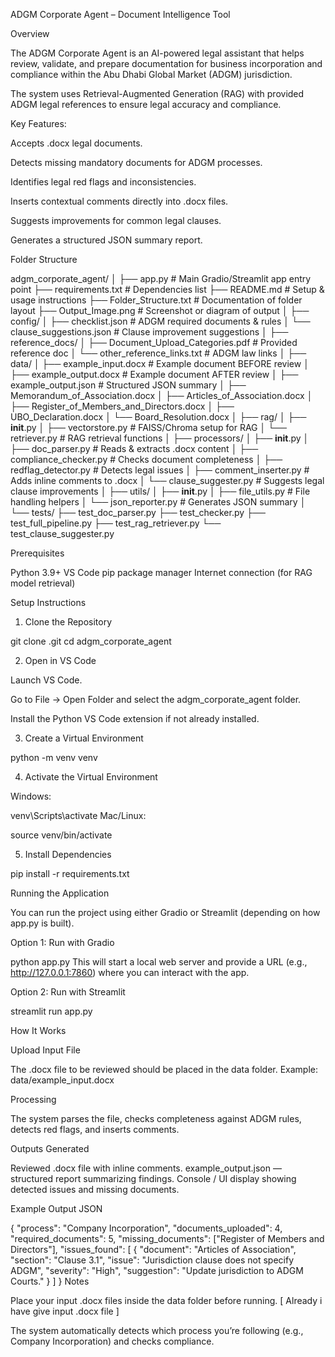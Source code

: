 ADGM Corporate Agent – Document Intelligence Tool

Overview

The ADGM Corporate Agent is an AI-powered legal assistant that helps review, validate, and prepare documentation for business incorporation and compliance within the Abu Dhabi Global Market (ADGM) jurisdiction.

The system uses Retrieval-Augmented Generation (RAG) with provided ADGM legal references to ensure legal accuracy and compliance.

Key Features:

Accepts .docx legal documents.

Detects missing mandatory documents for ADGM processes.

Identifies legal red flags and inconsistencies.

Inserts contextual comments directly into .docx files.

Suggests improvements for common legal clauses.

Generates a structured JSON summary report.

Folder Structure

adgm_corporate_agent/
│
├── app.py                          # Main Gradio/Streamlit app entry point
├── requirements.txt                # Dependencies list
├── README.md                       # Setup & usage instructions
├── Folder_Structure.txt            # Documentation of folder layout
├── Output_Image.png                 # Screenshot or diagram of output
│
├── config/
│   ├── checklist.json               # ADGM required documents & rules
│   └── clause_suggestions.json      # Clause improvement suggestions
│
├── reference_docs/
│   ├── Document_Upload_Categories.pdf  # Provided reference doc
│   └── other_reference_links.txt       # ADGM law links
│
├── data/
│   ├── example_input.docx           # Example document BEFORE review
│   ├── example_output.docx          # Example document AFTER review
│   ├── example_output.json          # Structured JSON summary
│   ├── Memorandum_of_Association.docx
│   ├── Articles_of_Association.docx
│   ├── Register_of_Members_and_Directors.docx
│   ├── UBO_Declaration.docx
│   └── Board_Resolution.docx
│
├── rag/
│   ├── __init__.py
│   ├── vectorstore.py               # FAISS/Chroma setup for RAG
│   └── retriever.py                 # RAG retrieval functions
│
├── processors/
│   ├── __init__.py
│   ├── doc_parser.py                # Reads & extracts .docx content
│   ├── compliance_checker.py        # Checks document completeness
│   ├── redflag_detector.py          # Detects legal issues
│   ├── comment_inserter.py          # Adds inline comments to .docx
│   └── clause_suggester.py          # Suggests legal clause improvements
│
├── utils/
│   ├── __init__.py
│   ├── file_utils.py                # File handling helpers
│   └── json_reporter.py             # Generates JSON summary
│
└── tests/
    ├── test_doc_parser.py
    ├── test_checker.py
    ├── test_full_pipeline.py
    ├── test_rag_retriever.py
    └── test_clause_suggester.py


Prerequisites

Python 3.9+
VS Code
pip package manager
Internet connection (for RAG model retrieval)

Setup Instructions

1. Clone the Repository

git clone <your-repo-link>.git
cd adgm_corporate_agent

2. Open in VS Code

Launch VS Code.

Go to File → Open Folder and select the adgm_corporate_agent folder.

Install the Python VS Code extension if not already installed.

3. Create a Virtual Environment

python -m venv venv

4. Activate the Virtual Environment

Windows:

venv\Scripts\activate
Mac/Linux:

source venv/bin/activate

5. Install Dependencies

pip install -r requirements.txt

Running the Application

You can run the project using either Gradio or Streamlit (depending on how app.py is built).

Option 1: Run with Gradio

python app.py
This will start a local web server and provide a URL (e.g., http://127.0.0.1:7860) where you can interact with the app.

Option 2: Run with Streamlit

streamlit run app.py

How It Works

Upload Input File

The .docx file to be reviewed should be placed in the data folder.
Example: data/example_input.docx

Processing

The system parses the file, checks completeness against ADGM rules, detects red flags, and inserts comments.

Outputs Generated

Reviewed .docx file with inline comments.
example_output.json — structured report summarizing findings.
Console / UI display showing detected issues and missing documents.

Example Output JSON

{
    "process": "Company Incorporation",
    "documents_uploaded": 4,
    "required_documents": 5,
    "missing_documents": ["Register of Members and Directors"],
    "issues_found": [
        {
            "document": "Articles of Association",
            "section": "Clause 3.1",
            "issue": "Jurisdiction clause does not specify ADGM",
            "severity": "High",
            "suggestion": "Update jurisdiction to ADGM Courts."
        }
    ]
}
Notes

Place your input .docx files inside the data folder before running. [ Already i have give input .docx file ]

The system automatically detects which process you’re following (e.g., Company Incorporation) and checks compliance.